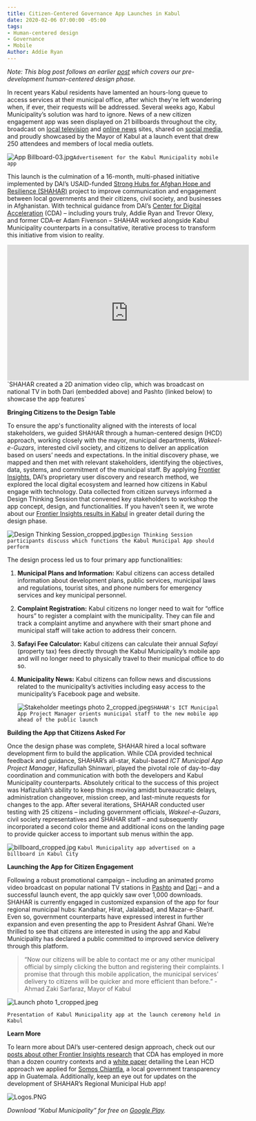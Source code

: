 ```yaml
---
title: Citizen-Centered Governance App Launches in Kabul
date: 2020-02-06 07:00:00 -05:00
tags:
- Human-centered design
- Governance
- Mobile
Author: Addie Ryan
---
```


*Note: This blog post follows an earlier [post](https://dai-global-digital.com/citizen-centered-design-and-frontier-insights-in-kabul-municipality.html) which covers our pre-development human-centered design phase.*

In recent years Kabul residents have lamented an hours-long queue to access services at their municipal office, after which they're left wondering when, if ever, their requests will be addressed. Several weeks ago, Kabul Municipality’s solution was hard to ignore. News of a new citizen engagement app was seen displayed on 21 billboards throughout the city, broadcast on [local television](https://www.youtube.com/watch?v=vqLA8GD-33I&feature=youtu.be) and [online news](http://www.outlookafghanistan.net/national_detail.php?post_id=25808) sites, shared on [social media](https://www.facebook.com/KabulMunicipality/posts/2194828510813555), and proudly showcased by the Mayor of Kabul at a launch event that drew 250 attendees and members of local media outlets.

![App Billboard-03.jpg](/uploads/App%20Billboard-03.jpg)`Advertisement for the Kabul Municipality mobile app`

<!--more-->

This launch is the culmination of a 16-month, multi-phased initiative implemented by DAI’s USAID-funded [Strong Hubs for Afghan Hope and Resilience (SHAHAR)](https://www.dai.com/our-work/projects/afghanistan-strong-hubs-afghan-hope-and-resilience-shahar) project to improve communication and engagement between local governments and their citizens, civil society, and businesses in Afghanistan. With technical guidance from DAI’s [Center for Digital Acceleration](https://www.dai.com/our-work/solutions/digital-acceleration) (CDA) – including yours truly, Addie Ryan and Trevor Olexy, and former CDA-er Adam Fivenson – SHAHAR worked alongside Kabul Municipality counterparts in a consultative, iterative process to transform this initiative from vision to reality.

<iframe width="560" height="315" src="https://www.youtube.com/watch?v=O4n4kdJNBwM&feature=youtu.be" frameborder="0" allowfullscreen></iframe>
`SHAHAR created a 2D animation video clip, which was broadcast on national TV in both Dari (embedded above) and Pashto (linked below) to showcase the app features`

**Bringing Citizens to the Design Table**

To ensure the app's functionality aligned with the interests of local stakeholders, we guided SHAHAR through a human-centered design (HCD) approach, working closely with the mayor, municipal departments, *Wakeel-e-Guzars*, interested civil society, and citizens to deliver an application based on users’ needs and expectations. In the initial discovery phase, we mapped and then met with relevant stakeholders, identifying the objectives, data, systems, and commitment of the municipal staff. By applying [Frontier Insights](https://dai-global-digital.com/tags/?tag=digital-insights), DAI’s proprietary user discovery and research method, we explored the local digital ecosystem and learned how citizens in Kabul engage with technology. Data collected from citizen surveys informed a Design Thinking Session that convened key stakeholders to workshop the app concept, design, and functionalities. If you haven’t seen it, we wrote about our [Frontier Insights results in Kabul](https://dai-global-digital.com/citizen-centered-design-and-frontier-insights-in-kabul-municipality.html) in greater detail during the design phase.

![Design Thinking Session_cropped.jpg](/uploads/Design%20Thinking%20Session_cropped.jpg)`Design Thinking Session participants discuss which functions the Kabul Municipal App should perform`

The design process led us to four primary app functionalities:

1. **Municipal Plans and Information:** Kabul citizens can access detailed information about development plans, public services, municipal laws and regulations, tourist sites, and phone numbers for emergency services and key municipal personnel.

2. **Complaint Registration:** Kabul citizens no longer need to wait for “office hours” to register a complaint with the municipality. They can file and track a complaint anytime and anywhere with their smart phone and municipal staff will take action to address their concern.

3. **Safayi Fee Calculator:** Kabul citizens can calculate their annual *Safayi* (property tax) fees directly through the Kabul Municipality’s mobile app and will no longer need to physically travel to their municipal office to do so.

4. **Municipality News:** Kabul citizens can follow news and discussions related to the municipality’s activities including easy access to the municipality’s Facebook page and website.

   ![Stakeholder meetings photo 2_cropped.jpeg](/uploads/Stakeholder%20meetings%20photo%202_cropped.jpeg)`SHAHAR's ICT Municipal App Project Manager orients municipal staff to the new mobile app ahead of the public launch`

**Building the App that Citizens Asked For**

Once the design phase was complete, SHAHAR hired a local software development firm to build the application. While CDA provided technical feedback and guidance, SHAHAR’s all-star, Kabul-based *ICT Municipal App Project Manager*, Hafizullah Shinwari, played the pivotal role of day-to-day coordination and communication with both the developers and Kabul Municipality counterparts. Absolutely critical to the success of this project was Hafizullah’s ability to keep things moving amidst bureaucratic delays, administration changeover, mission creep, and last-minute requests for changes to the app. After several iterations, SHAHAR conducted user testing with 25 citizens – including government officials, *Wakeel-e-Guzars*, civil society representatives and SHAHAR staff – and subsequently incorporated a second color theme and additional icons on the landing page to provide quicker access to important sub menus within the app.

![billboard_cropped.jpg](/uploads/billboard_cropped.jpg)
`Kabul Municipality app advertised on a billboard in Kabul City`

**Launching the App for Citizen Engagement**

Following a robust promotional campaign – including an animated promo video broadcast on popular national TV stations in [Pashto](https://www.youtube.com/watch?v=0DpghQ8rXB4&feature=youtu.be) and [Dari](https://www.youtube.com/watch?v=O4n4kdJNBwM&feature=youtu.be) – and a successful launch event, the app quickly saw over 1,000 downloads. SHAHAR is currently engaged in customized expansion of the app for four regional municipal hubs: Kandahar, Hirat, Jalalabad, and Mazar-e-Sharif. Even so, government counterparts have expressed interest in further expansion and even presenting the app to President Ashraf Ghani. We’re thrilled to see that citizens are interested in using the app and Kabul Municipality has declared a public committed to improved service delivery through this platform.

> “Now our citizens will be able to contact me or any other municipal official by simply clicking the button and registering their complaints. I promise that through this mobile application, the municipal services’ delivery to citizens will be quicker and more efficient than before.” - Ahmad Zaki Sarfaraz, Mayor of Kabul

![Launch photo 1_cropped.jpeg](/uploads/Launch%20photo%201_cropped.jpeg)

`Presentation of Kabul Municipality app at the launch ceremony held in Kabul`

**Learn More**

To learn more about DAI’s user-centered design approach, check out our [posts about other Frontier Insights research](https://dai-global-digital.com/tags/?tag=digital-insights) that CDA has employed in more than a dozen country contexts and a [white paper](https://www.dai.com/hcd.pdf) detailing the Lean HCD approach we applied for [Somos Chiantla](https://play.google.com/store/apps/details?id=gt.muni.chiantla&hl=en_US), a local government transparency app in Guatemala. Additionally, keep an eye out for updates on the development of SHAHAR’s Regional Municipal Hub app!

![Logos.PNG](/uploads/Logos.PNG)

*Download “Kabul Municipality” for free on [Google Play](https://play.google.com/store/apps/details?id=gt.muni.chiantla&hl=en_US).*